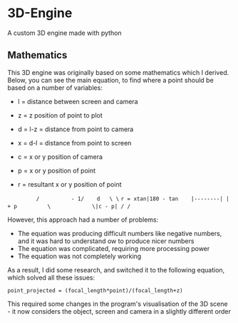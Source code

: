 # 3D-Engine
A custom 3D engine made with python

## Mathematics
This 3D engine was originally based on some mathematics which I derived. Below, you can see the main equation, to find where a point should be based on a number of variables:

* l = distance between screen and camera

* z = z position of point to plot

* d = l-z = distance from point to camera

* x = d-l = distance from point to screen

* c = x or y position of camera

* p = x or y position of point

* r = resultant x or y position of point



`         /          - 1/    d   \ \` 
`r = xtan|180 - tan    |--------| | + p ` 
`         \             \|c - p| / / `  

However, this approach had a number of problems:
* The equation was producing difficult numbers like negative numbers, and it was hard to understand ow to produce nicer numbers
* The equation was complicated, requiring more processing power
* The equation was not completely working

As a result, I did some research, and switched it to the following equation, which solved all these issues:

`point_projected = (focal_length*point)/(focal_length+z)`

This required some changes in the program's visualisation of the 3D scene - it now considers the object, screen and camera in a slightly different order
